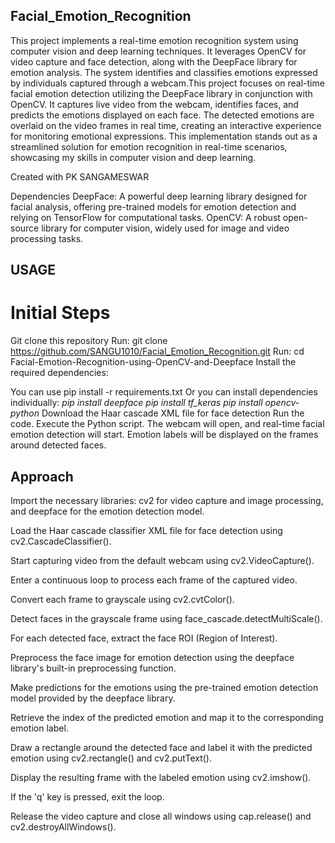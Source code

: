 ## Facial_Emotion_Recognition
This project implements a real-time emotion recognition system using computer vision and deep learning techniques. It leverages OpenCV for video capture and face detection, along with the DeepFace library for emotion analysis. The system identifies and classifies emotions expressed by individuals captured through a webcam.This project focuses on real-time facial emotion detection utilizing the DeepFace library in conjunction with OpenCV. It captures live video from the webcam, identifies faces, and predicts the emotions displayed on each face. The detected emotions are overlaid on the video frames in real time, creating an interactive experience for monitoring emotional expressions. This implementation stands out as a streamlined solution for emotion recognition in real-time scenarios, showcasing my skills in computer vision and deep learning.


Created with PK SANGAMESWAR

Dependencies
DeepFace: A powerful deep learning library designed for facial analysis, offering pre-trained models for emotion detection and relying on TensorFlow for computational tasks.
OpenCV: A robust open-source library for computer vision, widely used for image and video processing tasks.

## USAGE
# Initial Steps

Git clone this repository Run: git clone https://github.com/SANGU1010/Facial_Emotion_Recognition.git
Run: cd Facial-Emotion-Recognition-using-OpenCV-and-Deepface
Install the required dependencies:

You can use pip install -r requirements.txt
Or you can install dependencies individually:
*pip install deepface*
*pip install tf_keras*
*pip install opencv-python*
Download the Haar cascade XML file for face detection
Run the code.
Execute the Python script.
The webcam will open, and real-time facial emotion detection will start.
Emotion labels will be displayed on the frames around detected faces.


## Approach
Import the necessary libraries: cv2 for video capture and image processing, and deepface for the emotion detection model.

Load the Haar cascade classifier XML file for face detection using cv2.CascadeClassifier().

Start capturing video from the default webcam using cv2.VideoCapture().

Enter a continuous loop to process each frame of the captured video.

Convert each frame to grayscale using cv2.cvtColor().

Detect faces in the grayscale frame using face_cascade.detectMultiScale().

For each detected face, extract the face ROI (Region of Interest).

Preprocess the face image for emotion detection using the deepface library's built-in preprocessing function.

Make predictions for the emotions using the pre-trained emotion detection model provided by the deepface library.

Retrieve the index of the predicted emotion and map it to the corresponding emotion label.

Draw a rectangle around the detected face and label it with the predicted emotion using cv2.rectangle() and cv2.putText().

Display the resulting frame with the labeled emotion using cv2.imshow().

If the 'q' key is pressed, exit the loop.

Release the video capture and close all windows using cap.release() and cv2.destroyAllWindows().
